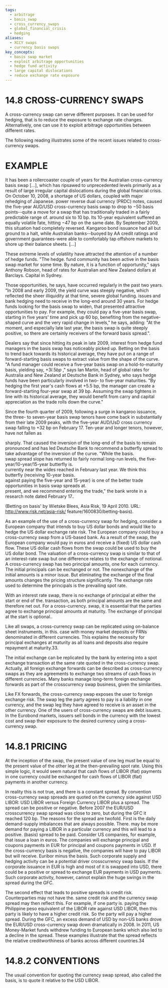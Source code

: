 ```yaml
---
tags:
  - arbitrage
  - basis_swap
  - cross_currency_swaps
  - global_financial_crisis
  - hedging
aliases:
  - XCCY swaps
  - currency basis swaps
key_concepts:
  - basis swap market
  - exploit arbitrage opportunities
  - hedge fund activity
  - large capital dislocations
  - reduce exchange rate exposure
---
```


# 14.8 CROSS-CURRENCY SWAPS  

A cross-currency swap can serve different purposes. It can be used for hedging, that is to reduce the exposure to exchange rate changes. Alternatively, one can use it to exploit arbitrage opportunities between different rates.  

The following reading illustrates some of the recent issues related to cross-currency swaps.  

# EXAMPLE  

It has been a rollercoaster couple of years for the Australian cross-currency basis swap [...], which has ripsawed to unprecedented levels primarily as a result of large irregular capital dislocations during the global financial crisis. On October 10, 2008, a shortage of US dollars, coupled with major rehedging of Japanese. power reverse dual currency (PRDC) notes, caused the five-year AUD/USD cross-currency basis swap to drop to $-50$ basis points--quite a move for a swap that has traditionally traded in a fairly predictable range of. around six to 10 bp. Its 10-year equivalent suffered an equally volatile fate, hitting $-47$ bp on the same date. By September 2009, this situation had completely reversed. Kangaroo bond issuance had all but ground to a halt, while Australian banks--buoyed by AA credit ratings and government guarantees-were able to comfortably tap offshore markets to shore up their balance sheets. [...]  

These extreme levels of volatility have attracted the attention of a number of hedge funds. "The hedge. fund community has been active in the basis swap market for some time. By nature, it is a function of opportunity," says Anthony Robson, head of rates for Australian and New Zealand dollars at Barclays. Capital in Sydney.  

Those opportunities, he says, have occurred regularly in the past two years. "In 2008 and early 2009, the yield curve was steeply negative, which reflected the sheer illiquidity at that time, severe global funding. issues and bank hedging need to receive in the long-end around 30 years. For hedge funds looking for the basis swap to widen, that presented attractive opportunities to pay. For example, they could pay a five-year basis swap, starting in five years' time and pick up 60 bp, benefiting from the negative-shaped curve and the very rapid change in levels," he says, adding: "At the moment, and especially late last year, the basis swap is quite steeply positive, so there are certainly receivers of the forward basis spread.".  

Dealers say that since hitting its peak in late 2009, interest from hedge fund managers in the basis swap has noticeably picked up. Betting on the basis to trend back towards its historical average, they have put on a range of forward-starting basis swaps to extract value from the shape of the curve. "A fund manager could receive a five-year basis swap on a hold-to-maturity basis, yielding say, $+3I.5b p$ ," says Ian Martin, head of global rates for Australia and New Zealand at Deutsche Bank in Sydney, who says hedge funds have been particularly involved in two- to five-year maturities. "By hedging the first year's cash flows at $+5.5$ bp, the manager can create a forward-starting four-year swap at 39 bp. Assuming the swap tightens in line with its historical average, they would benefit from carry and capital appreciation as the trade rolls down the curve."  

Since the fourth quarter of 2009, following a surge in kangaroo issuance, the three- to seven-year basis swap tenors have come back in substantially from their late 2009 peaks, with the five-year AUD/UsD cross currency swap falling to $+32$ bp on February 17. Ten-year and longer tenors, however, have not fallen as  

sharply. That caused the inversion of the long-end of the basis to remain pronounced and has led Deutsche Bank to recommend a butterfly spread to take advantage of the inversion of the curve. "While the basis.   
swap spread slope has returned to fairly normal long-run levels, the five-year/10-year/15-year butterfly is.   
currently near the wides reached in February last year. We think this butterfly (receiving 10-year basis.   
against paying the five-year and 15-year) is one of the better trade opportunities in basis swap spreads at.   
present, and we recommend entering the trade," the bank wrote in a research note dated February 17..  

(Betting on basis' by Wietske Blees, Asia Risk, 19 April 2010. URL: http://www.risk.net/asia-risk/ feature/1600830/betting-basis).  

As an example of the use of a cross-currency swap for hedging, consider a European company that intends to buy US dollar bonds and would like to hedge the US dollar exchange rate risk. The European company could buy a cross-currency swap from a US-based bank. As a result of the swap, the European company would pay in euros and receive a (fixed) US dollar cash flow. These US dollar cash flows from the swap could be used to buy the US dollar bond. The valuation of a cross-currency swap is similar to that of an interest-rate swap but one difference relates to the exchange of notional. A cross-currency swap has two principal amounts, one for each currency. The initial principals can be exchanged or not. The nonexchange of the initial amounts is a minor issue. But eliminating the exchange of the final amounts changes the pricing structure significantly. The exchange rate used to determine the principals is the prevailing spot rate.  

With an interest rate swap, there is no exchange of principal at either the start or end of the. transaction, as both principal amounts are the same and therefore net out. For a cross-currency. swap, it is essential that the parties agree to exchange principal amounts at maturity. The exchange of principal at the start is optional..  

Like all swaps, a cross-currency swap can be replicated using on-balance sheet instruments, in this. case with money market deposits or FRNs denominated in different currencies. This explains the necessity for principal exchanges at maturity as all loans and deposits also require repayment at maturity.33.  

The initial exchange can be replicated by the bank by entering into a spot exchange transaction at the same rate quoted in the cross-currency swap. Actually, all foreign exchange forwards can be described as cross-currency swaps as they are agreements to exchange two streams of cash flows in different currencies. Many banks manage long-term foreign exchange forwards as part of the crosscurrency swap business, given the similarities.  

Like FX forwards, the cross-currency swap exposes the user to foreign exchange risk. The swap leg the party agrees to pay is a liability in one currency, and the swap leg they have agreed to receive is an asset in the other currency. One of the users of cross-currency swaps are debt issuers. In the Eurobond markets, issuers sell bonds in the currency with the lowest cost and swap their exposure to the desired currency using a cross-currency swap.  

# 14.8.1 PRICING  

At the inception of the swap, the present value of one leg must be equal to the present value of the other leg at the then-prevailing spot rate. Using this simple logic, it would seem natural that cash flows of LIBOR (flat) payments in one currency could be exchanged for cash flows of LIBOR (flat) payments in another currency.  

In reality this is not true, and there is a constant spread. By convention cross-currency swap spreads are quoted on the currency side against USD LIBOR: USD LIBOR versus Foreign Currency LIBOR plus a spread. The spread can be positive or negative. Before 2007 the EUR/USD crosscurrency swap spread was close to zero, but during the GFC it reached 120 bp. The reasons for the spread are twofold. First is the daily demand-supply imbalances that are always possible. There. may be more demand for paying a LIBOR in a particular currency and this will lead to a positive. (basis) spread to be paid. Consider US companies, for example, that issue a loan in euros. The companies will exchange principal and coupons payments in EUR for principal and coupons payments in USD. If the cross-currency basis is negative, the companies will have to pay LIBOR but will receive. Euribor minus the basis. Such corporate supply and hedging activity can be a potential driver crosscurrency swap basis. If the corporate issuance in EUR is high and most of it is swapped into USD, there could be a positive or spread to exchange EUR payments in USD payments. Such corporate activity, however, cannot explain the huge swings in the spread during the GFC.  

The second effect that leads to positive spreads is credit risk. Counterparties may not have the. same credit risk and the currency swap spread may then reflect this. For example, if one party is. paying the Philippine peso equivalent of the LIBOR rate against USD LIBOR, then this party is likely to have a higher credit risk. So the party will pay a higher spread. During the GFC, an excess demand of USD by non-US banks drove the EUR/USD cross-currency swap down dramatically in 2008. In 2011, US Money-Market funds withdrew funding to European banks which also led to a decline in the spread. These examples illustrate that the spread reflects the relative creditworthiness of banks across different countries.34  

# 14.8.2 CONVENTIONS  

The usual convention for quoting the currency swap spread, also called the basis, is to quote it relative to the USD LIBOR.  
